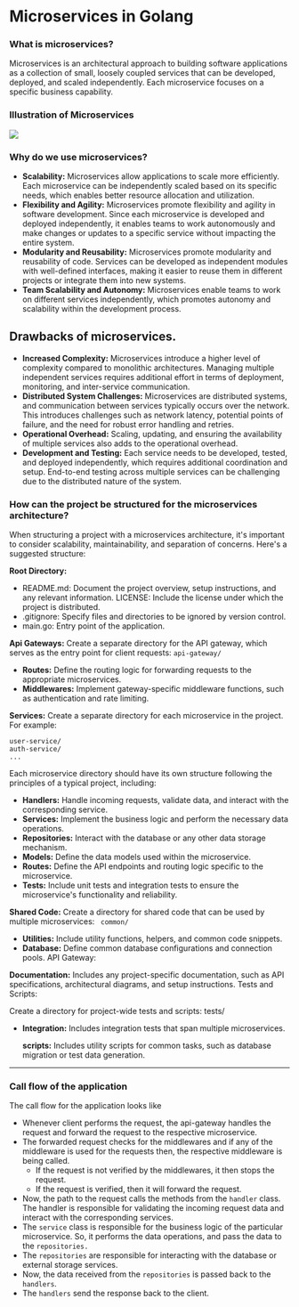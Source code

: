 # Microservices in Golang

### What is microservices?

Microservices is an architectural approach to building software applications as a collection of small, loosely coupled services that can be developed, deployed, and scaled independently.
Each microservice focuses on a specific business capability.

### Illustration of Microservices

<img src="docs/go.microservices.png">

### Why do we use microservices?

- **Scalability:** Microservices allow applications to scale more efficiently. Each microservice can be independently scaled based on its specific needs, which enables better resource allocation and utilization.
- **Flexibility and Agility:** Microservices promote flexibility and agility in software development. Since each microservice is developed and deployed independently, it enables teams to work autonomously and make changes or updates to a specific service without impacting the entire system.
- **Modularity and Reusability:** Microservices promote modularity and reusability of code. Services can be developed as independent modules with well-defined interfaces, making it easier to reuse them in different projects or integrate them into new systems.
- **Team Scalability and Autonomy:** Microservices enable teams to work on different services independently, which promotes autonomy and scalability within the development process.

## Drawbacks of microservices.

- **Increased Complexity:** Microservices introduce a higher level of complexity compared to monolithic architectures. Managing multiple independent services requires additional effort in terms of deployment, monitoring, and inter-service communication.
- **Distributed System Challenges:** Microservices are distributed systems, and communication between services typically occurs over the network. This introduces challenges such as network latency, potential points of failure, and the need for robust error handling and retries.
- **Operational Overhead:** Scaling, updating, and ensuring the availability of multiple services also adds to the operational overhead.
- **Development and Testing:** Each service needs to be developed, tested, and deployed independently, which requires additional coordination and setup. End-to-end testing across multiple services can be challenging due to the distributed nature of the system.

### How can the project be structured for the microservices architecture?

When structuring a project with a microservices architecture, it's important to consider scalability, maintainability, and separation of concerns. Here's a suggested structure:

**Root Directory:**

- README.md: Document the project overview, setup instructions, and any relevant information.
  LICENSE: Include the license under which the project is distributed.
- .gitignore: Specify files and directories to be ignored by version control.
- main.go: Entry point of the application.

**Api Gateways:** Create a separate directory for the API gateway, which serves as the entry point for client requests:
`api-gateway/`

- **Routes:** Define the routing logic for forwarding requests to the appropriate microservices.
- **Middlewares:** Implement gateway-specific middleware functions, such as authentication and rate limiting.

**Services:** Create a separate directory for each microservice in the project. For example:

```
user-service/
auth-service/
...
```

Each microservice directory should have its own structure following the principles of a typical project, including:

- **Handlers:** Handle incoming requests, validate data, and interact with the corresponding service.
- **Services:** Implement the business logic and perform the necessary data operations.
- **Repositories:** Interact with the database or any other data storage mechanism.
- **Models:** Define the data models used within the microservice.
- **Routes:** Define the API endpoints and routing logic specific to the microservice.
- **Tests:** Include unit tests and integration tests to ensure the microservice's functionality and reliability.

**Shared Code:**
Create a directory for shared code that can be used by multiple microservices:
` common/`

- **Utilities:** Include utility functions, helpers, and common code snippets.
- **Database:** Define common database configurations and connection pools.
  API Gateway:


**Documentation:** Includes any project-specific documentation, such as API specifications, architectural diagrams, and setup instructions.
Tests and Scripts:

Create a directory for project-wide tests and scripts:
tests/

- **Integration:** Includes integration tests that span multiple microservices.

  **scripts:** Includes utility scripts for common tasks, such as database migration or test data generation.

---

### Call flow of the application

The call flow for the application looks like

- Whenever client performs the request, the api-gateway handles the request and forward the request to the respective microservice.
- The forwarded request checks for the middlewares and if any of the middleware is used for the requests then, the respective middleware is being called.
    - If the request is not verified by the middlewares, it then stops the request.
    - If the request is verified, then it will forward the request.
- Now, the path to the request calls the methods from the `handler` class. The handler is responsible for validating the incoming request data and interact with the corresponding services.
- The `service` class is responsible for the business logic of the particular microservice. So, it performs the data operations, and pass the data to the `repositories.`
- The `repositories` are responsible for interacting with the database or external storage services.
- Now, the data received from the `repositories` is passed back to the `handlers`.
- The `handlers` send the response back to the client.